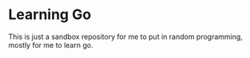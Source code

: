 # Learning Go

This is just a sandbox repository for me to put in random programming, mostly for me to learn go.
